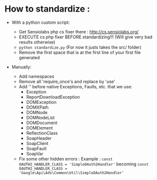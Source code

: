 How to standardize :
=========

 * With a python custom script:
    * Get Sensiolabs php cs fixer there : http://cs.sensiolabs.org/
    * EXECUTE cs php fixer BEFORE standardizing!!! (Will give very bad results otherwise)
    * ```python standardize.py``` (For now it justs takes the src/ folder) 
    * Remove the first space that is at the first line of your first file generated

 * Manually:
    * Add namespaces 
    * Remove all 'require_once's and replace by 'use'
    * Add '\' before native Exceptions, Faults, etc. that we use:
        * Exception
        * ReportDownloadException
        * DOMException
        * DOMXPath
        * DOMNode
        * DOMNodeList
        * DOMDocument
        * DOMElement
        * ReflectionClass
        * SoapHeader
        * SoapClient
        * SoapFault
        * SoapVar
    * Fix some other hidden errors : Example : ```const OAUTH2_HANDLER_CLASS = 'SimpleOAuth2Handler'``` becoming ```const OAUTH2_HANDLER_CLASS = 'Google\Api\Ads\Common\Util\SimpleOAuth2Handler'```

